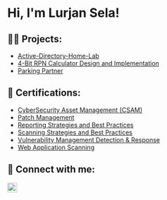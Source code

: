 <h1>Hi, I'm Lurjan Sela! <a href="https://www.linkedin.com/in/lurjansela/"> </a>

<h2>👨‍💻 Projects:</h2>

  - [Active-Directory-Home-Lab](https://github.com/LurjanSela/Active-Directory-Home-Lab)
  - [4-Bit RPN Calculator Design and Implementation](https://github.com/LurjanSela/4-Bit-RPN-Calculator)
  - [Parking Partner](https://github.com/LurjanSela/Parking-Partner)

  
<h2>📜 Certifications:</h2>

  - [CyberSecurity Asset Management (CSAM)](https://github.com/LurjanSela/Certifications/blob/main/CyberSecurity%20Asset%20Management%20(CSAM).pdf)
  - [Patch Management](https://github.com/LurjanSela/Certifications/blob/main/Patch%20Management.pdf)
  - [Reporting Strategies and Best Practices](https://github.com/LurjanSela/Certifications/blob/main/Reporting%20Strategies%20and%20Best%20Practices.pdf)
  - [Scanning Strategies and Best Practices](https://github.com/LurjanSela/Certifications/blob/main/Scanning%20Strategies%20and%20Best%20Practices.pdf)
  - [Vulnerability Management Detection & Response](https://github.com/LurjanSela/Certifications/blob/main/Vulnerability%20Management%20Detection%20%26%20Response.pdf)
  - [Web Application Scanning](https://github.com/LurjanSela/Certifications/blob/main/Web%20Application%20Scanning.pdf)

<h2> 🤳 Connect with me:</h2>

[<img align="left" alt="yourname | LinkedIn" width="22px" src="https://cdn.jsdelivr.net/npm/simple-icons@v3/icons/linkedin.svg" />][linkedin]

[linkedin]: https://linkedin.com/in/LurjanSela
